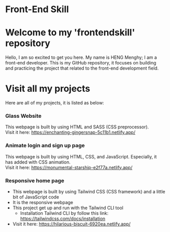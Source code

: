 # Front-End Skill            

# Welcome to my 'frontendskill' repository 
   Hello, I am so excited to get you here. My name is HENG Menghy; I am a front-end developer.
   This is my GitHub repository, it focuses on building and practicing the project that related to the front-end development field.

# Visit all my projects
   Here are all of my projects, it is listed as below:
   
   ### Glass Website
   This webpage is built by using HTML and SASS (CSS preprocessor).<br>
   Visit it here: https://enchanting-gingersnap-5c11b1.netlify.app/

   ### Animate login and sign up page
   This webpage is built by using HTML, CSS, and JavaScript. Especially, it has added with CSS animation.<br>
   Visit it here: https://monumental-starship-e2f77a.netlify.app/

   ### Responsive home page
   - This webpage is built by using Tailwind CSS (CSS framework) and a little bit of JavaScript code
   - It is the responsive webpage
   - This project get up and run with the Tailwind CLI tool
     - Installation Tailwind CLI by follow this link: https://tailwindcss.com/docs/installation
   - Visit it here: https://hilarious-biscuit-6920ea.netlify.app/
  

